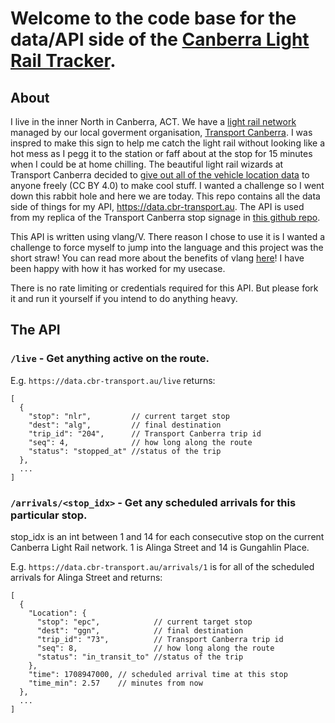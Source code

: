 # Welcome to the code base for the data/API side of the [Canberra Light Rail Tracker](https://cbr-transport.au).

## About
I live in the inner North in Canberra, ACT. We have a [light rail network](https://en.wikipedia.org/wiki/Light_rail_in_Canberra) managed by our local goverment organisation, [Transport Canberra](https://www.transport.act.gov.au/). I was inspred to make this sign to help me catch the light rail without looking like a hot mess as I pegg it to the station or faff about at the stop for 15 minutes when I could be at home chilling. The beautiful light rail wizards at Transport Canberra decided to [give out all of the vehicle location data](https://www.transport.act.gov.au/contact-us/information-for-developers) to anyone freely (CC BY 4.0) to make cool stuff. I wanted a challenge so I went down this rabbit hole and here we are today. This repo contains all the data side of things for my API, https://data.cbr-transport.au. The API is used from my replica of the Transport Canberra stop signage in [this github repo](https://github.com/flightmansam/cbr-light-rail-react).

This API is written using vlang/V. There reason I chose to use it is I wanted a challenge to force myself to jump into the language and this project was the short straw! You can read more about the benefits of vlang [here](https://vlang.io/)! I have been happy with how it has worked for my usecase.

There is no rate limiting or credentials required for this API. But please fork it and run it yourself if you intend to do anything heavy.

## The API

### `/live` - Get anything active on the route.

E.g. `https://data.cbr-transport.au/live` returns:
```jsonc
[
  {
    "stop": "nlr",         // current target stop
    "dest": "alg",         // final destination
    "trip_id": "204",      // Transport Canberra trip id
    "seq": 4,              // how long along the route
    "status": "stopped_at" //status of the trip 
  },
  ...
]
```



### `/arrivals/<stop_idx>` - Get any scheduled arrivals for this particular stop.
stop_idx is an int between 1 and 14 for each consecutive stop on the current Canberra Light Rail network. 1 is Alinga Street and 14 is Gungahlin Place. 

E.g. `https://data.cbr-transport.au/arrivals/1` is for all of the scheduled arrivals for Alinga Street and returns:
```jsonc
[
  {
    "Location": {
      "stop": "epc",            // current target stop
      "dest": "ggn",            // final destination
      "trip_id": "73",          // Transport Canberra trip id
      "seq": 8,                 // how long along the route
      "status": "in_transit_to" //status of the trip 
    },
    "time": 1708947000, // scheduled arrival time at this stop
    "time_min": 2.57    // minutes from now 
  },
  ...
]
```
